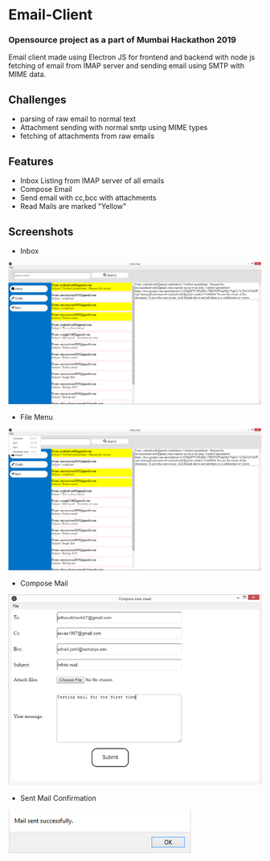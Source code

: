 # Email-Client
### Opensource project as a part of Mumbai Hackathon 2019

Email client made using Electron JS for frontend and backend with node js fetching of email from IMAP server and sending email using SMTP with MIME data.

## Challenges
* parsing of raw email to normal text
* Attachment sending with normal smtp using MIME types
* fetching of attachments from raw emails

## Features
* Inbox Listing from IMAP server of all emails
* Compose Email
* Send email with cc,bcc with attachments
* Read Mails are marked "Yellow"

## Screenshots
* Inbox

<img src="Screenshots/Inbox.png">

* File Menu

<img src="Screenshots/filemenu.png">

* Compose Mail

<img src="Screenshots/ComposeMail.png">

* Sent Mail Confirmation

<img src="Screenshots/SuccessMessage.png">

